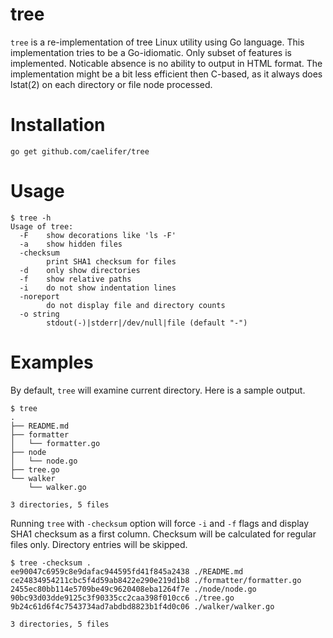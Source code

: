 tree
====

`tree` is a re-implementation of tree Linux utility using Go language. This implementation tries to be a Go-idiomatic. Only subset of features is implemented. Noticable absence is no ability to output in HTML format. The implementation might be a bit less efficient then C-based, as it always does lstat(2) on each directory or file node processed.

# Installation
```
go get github.com/caelifer/tree
```

# Usage
```
$ tree -h
Usage of tree:
  -F	show decorations like 'ls -F'
  -a	show hidden files
  -checksum
    	print SHA1 checksum for files
  -d	only show directories
  -f	show relative paths
  -i	do not show indentation lines
  -noreport
    	do not display file and directory counts
  -o string
    	stdout(-)|stderr|/dev/null|file (default "-")
```
# Examples

By default, `tree` will examine current directory. Here is a sample output.
```
$ tree
.
├── README.md
├── formatter
│   └── formatter.go
├── node
│   └── node.go
├── tree.go
└── walker
    └── walker.go

3 directories, 5 files
```

Running `tree` with `-checksum` option will force `-i` and `-f` flags and display SHA1 checksum as a first column. Checksum will be calculated for regular files only. Directory entries will be skipped.

```
$ tree -checksum .
ee90047c6959c8e9dafac944595fd41f845a2438 ./README.md
ce24834954211cbc5f4d59ab8422e290e219d1b8 ./formatter/formatter.go
2455ec80bb114e5709be49c9620408eba1264f7e ./node/node.go
90bc93d03dde9125c3f90335cc2caa398f010cc6 ./tree.go
9b24c61d6f4c7543734ad7abdbd8823b1f4d0c06 ./walker/walker.go

3 directories, 5 files
```
